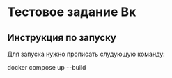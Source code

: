# Тестовое задание Вк

## Инструкция по запуску

Для запуска нужно прописать слудующую команду:

docker compose up --build
